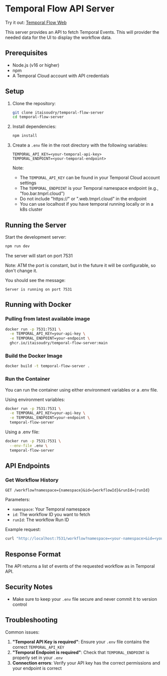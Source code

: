 # Temporal Flow API Server

Try it out: [Temporal Flow Web](https://itaisoudry.github.io/temporal-flow-web)

This server provides an API to fetch Temporal Events.
This will provider the needed data for the UI to display the workflow data.

## Prerequisites

- Node.js (v16 or higher)
- npm
- A Temporal Cloud account with API credentials

## Setup

1. Clone the repository:

   ```bash
   git clone itaisoudry/temporal-flow-server
   cd temporal-flow-server
   ```

2. Install dependencies:

   ```bash
   npm install
   ```

3. Create a `.env` file in the root directory with the following variables:

   ```
   TEMPORAL_API_KEY=<your-temporal-api-key>
   TEMPORAL_ENDPOINT=<your-temporal-endpoint>
   ```

   Note:

   - The `TEMPORAL_API_KEY` can be found in your Temporal Cloud account settings
   - The `TEMPORAL_ENDPOINT` is your Temporal namespace endpoint (e.g., "foo.bar.tmprl.cloud")
   - Do not include "https://" or ".web.tmprl.cloud" in the endpoint
   - You can use localhost if you have temporal running locally or in a k8s cluster
   

## Running the Server

Start the development server:

```bash
npm run dev
```

The server will start on port 7531

Note: ATM the port is constant, but in the future it will be configurable, so don't change it.

You should see the message:

```
Server is running on port 7531
```

## Running with Docker

### Pulling from latest available image

```bash
docker run -p 7531:7531 \
  -e TEMPORAL_API_KEY=your-api-key \
  -e TEMPORAL_ENDPOINT=your-endpoint \
  ghcr.io/itaisoudry/temporal-flow-server:main
```


### Build the Docker Image

```bash
docker build -t temporal-flow-server .
```

### Run the Container

You can run the container using either environment variables or a .env file.

Using environment variables:

```bash
docker run -p 7531:7531 \
  -e TEMPORAL_API_KEY=your-api-key \
  -e TEMPORAL_ENDPOINT=your-endpoint \
  temporal-flow-server
```

Using a .env file:

```bash
docker run -p 7531:7531 \
  --env-file .env \
  temporal-flow-server
```

## API Endpoints

### Get Workflow History

```
GET /workflow?namespace={namespace}&id={workflowId}&runId={runId}
```

Parameters:

- `namespace`: Your Temporal namespace
- `id`: The workflow ID you want to fetch
- `runId`: The workflow Run ID

Example request:

```bash
curl "http://localhost:7531/workflow?namespace=<your-namespace>&id=<your-workflow-id>&runId=<workflow-run-id>"
```

## Response Format

The API returns a list of events of the requested workflow as in Temporal API.

## Security Notes

- Make sure to keep your `.env` file secure and never commit it to version control

## Troubleshooting

Common issues:

1. **"Temporal API Key is required"**: Ensure your `.env` file contains the correct `TEMPORAL_API_KEY`
2. **"Temporal Endpoint is required"**: Check that `TEMPORAL_ENDPOINT` is properly set in your `.env`
3. **Connection errors**: Verify your API key has the correct permissions and your endpoint is correct
